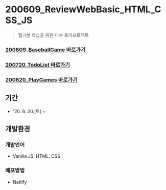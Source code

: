 # 200609_ReviewWebBasic_HTML_CSS_JS
> 웹기본 학습을 위한 다수 토이프로젝트
### [200809_BaseballGame 바로가기](#)
### [200720_TodoList 바로가기](#)
### [200620_PlayGames 바로가기](https://playgames.netlify.app/)

## 기간
* '20. 6. 20.(토) ~ 

## 개발환경
### 개발언어
* Vanilla JS, HTML, CSS
### 배포방법
* Netlify
